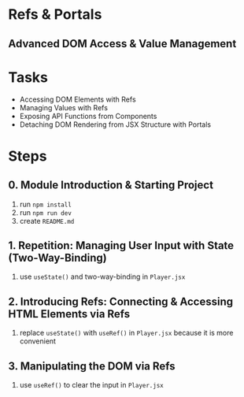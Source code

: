 # Refs & Portals

## Advanced DOM Access & Value Management

# Tasks

- Accessing DOM Elements with Refs
- Managing Values with Refs
- Exposing API Functions from Components
- Detaching DOM Rendering from JSX Structure with Portals

# Steps

## 0. Module Introduction & Starting Project

1. run `npm install`
2. run `npm run dev`
3. create `README.md`

## 1. Repetition: Managing User Input with State (Two-Way-Binding)

1. use `useState()` and two-way-binding in `Player.jsx`

## 2. Introducing Refs: Connecting & Accessing HTML Elements via Refs

1. replace `useState()` with `useRef()` in `Player.jsx` because it is more convenient

## 3. Manipulating the DOM via Refs

1. use `useRef()` to clear the input in `Player.jsx`
